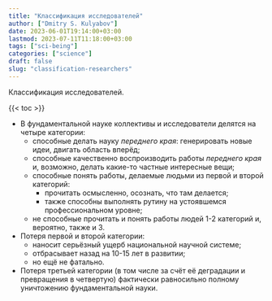 ```yaml
---
title: "Классификация исследователей"
author: ["Dmitry S. Kulyabov"]
date: 2023-06-01T19:14:00+03:00
lastmod: 2023-07-11T11:18:00+03:00
tags: ["sci-being"]
categories: ["science"]
draft: false
slug: "classification-researchers"
---
```


Классификация исследователей.

<!--more-->

{{< toc >}}

-   В фундаментальной науке коллективы и исследователи делятся на четыре категории:
    -   способные делать науку _переднего края_: генерировать новые идеи, двигать область вперёд;
    -   способные качественно воспроизводить работы _переднего края_ и, возможно, делать какие-то частные интересные вещи;
    -   способные понять работы, делаемые людьми из первой и второй категорий:
        -   прочитать осмысленно, осознать, что там делается;
        -   также способны выполнять рутину на устоявшемся профессиональном уровне;
    -   не способные прочитать и понять работы людей 1-2 категорий и, вероятно, также и 3.
-   Потеря первой и второй категории:
    -   наносит серьёзный ущерб национальной научной системе;
    -   отбрасывает назад на 10-15 лет в развитии;
    -   но ещё не фатально.
-   Потеря третьей категории (в том числе за счёт её деградации и превращения в четвертую) фактически равносильно полному уничтожению фундаментальной науки.
